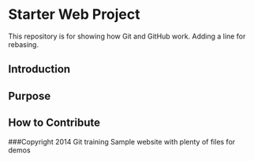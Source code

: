 # Starter Web Project

This repository is for showing how Git and GitHub work. Adding a line for rebasing.

## Introduction

## Purpose

## How to Contribute

###Copyright
2014 Git training Sample website with plenty of files for demos